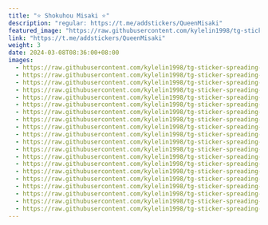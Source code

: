 ```yaml
---
title: "⭐️ Shokuhou Misaki ⭐️"
description: "regular: https://t.me/addstickers/QueenMisaki"
featured_image: "https://raw.githubusercontent.com/kylelin1998/tg-sticker-spreading-worldwide-images/main/img/7ae01f2b-bb09-4b2f-974c-fce2fa30d546.jpg"
link: "https://t.me/addstickers/QueenMisaki"
weight: 3
date: 2024-03-08T08:36:00+08:00
images:
  - https://raw.githubusercontent.com/kylelin1998/tg-sticker-spreading-worldwide-images/main/img/7ae01f2b-bb09-4b2f-974c-fce2fa30d546.jpg
  - https://raw.githubusercontent.com/kylelin1998/tg-sticker-spreading-worldwide-images/main/img/9ceb5a4c-9ef0-42f5-8d3c-1b9b67b51275.jpg
  - https://raw.githubusercontent.com/kylelin1998/tg-sticker-spreading-worldwide-images/main/img/b8cc2460-b97c-496d-b19e-ee72aa7ad073.jpg
  - https://raw.githubusercontent.com/kylelin1998/tg-sticker-spreading-worldwide-images/main/img/64d3ac79-44a9-47aa-ba46-21b247418244.jpg
  - https://raw.githubusercontent.com/kylelin1998/tg-sticker-spreading-worldwide-images/main/img/fecc99d6-116f-4c18-83d5-054c133cfa66.jpg
  - https://raw.githubusercontent.com/kylelin1998/tg-sticker-spreading-worldwide-images/main/img/69a0cb9c-390b-495d-8992-4b010611b82c.jpg
  - https://raw.githubusercontent.com/kylelin1998/tg-sticker-spreading-worldwide-images/main/img/68406e56-c580-4c9d-89b3-fe48f70a2d48.jpg
  - https://raw.githubusercontent.com/kylelin1998/tg-sticker-spreading-worldwide-images/main/img/74ab90c7-750a-4db6-9c9e-cd088e9ca051.jpg
  - https://raw.githubusercontent.com/kylelin1998/tg-sticker-spreading-worldwide-images/main/img/f7131768-917f-4352-b3b6-c49c571b20f3.jpg
  - https://raw.githubusercontent.com/kylelin1998/tg-sticker-spreading-worldwide-images/main/img/094c50c9-0392-4710-b3f4-ee30c4df5ced.jpg
  - https://raw.githubusercontent.com/kylelin1998/tg-sticker-spreading-worldwide-images/main/img/b9cdffdb-014a-4133-a3f1-48774a192857.jpg
  - https://raw.githubusercontent.com/kylelin1998/tg-sticker-spreading-worldwide-images/main/img/d4707cfd-3dae-49de-bdf2-03108174290e.jpg
  - https://raw.githubusercontent.com/kylelin1998/tg-sticker-spreading-worldwide-images/main/img/94427f02-5b70-4b32-b677-bf137a11ed16.jpg
  - https://raw.githubusercontent.com/kylelin1998/tg-sticker-spreading-worldwide-images/main/img/3caad12f-8d2a-4c06-bcc0-c5ab30bc5d02.jpg
  - https://raw.githubusercontent.com/kylelin1998/tg-sticker-spreading-worldwide-images/main/img/f27a87ba-bff3-44da-9f21-dcf0e7b692e2.jpg
  - https://raw.githubusercontent.com/kylelin1998/tg-sticker-spreading-worldwide-images/main/img/c122301e-f070-4962-9191-acd204250889.jpg
  - https://raw.githubusercontent.com/kylelin1998/tg-sticker-spreading-worldwide-images/main/img/69f4a668-ae6d-4f2c-818d-71d85a0d3c7d.jpg
  - https://raw.githubusercontent.com/kylelin1998/tg-sticker-spreading-worldwide-images/main/img/2ef3ad0f-8895-4987-8897-1b490ead75d2.jpg
  - https://raw.githubusercontent.com/kylelin1998/tg-sticker-spreading-worldwide-images/main/img/60a004b2-982f-48d8-9bff-66d5c1bc8ee0.jpg
  - https://raw.githubusercontent.com/kylelin1998/tg-sticker-spreading-worldwide-images/main/img/3a210129-598c-4d1c-90f1-4ec0686012e0.jpg
---
```

